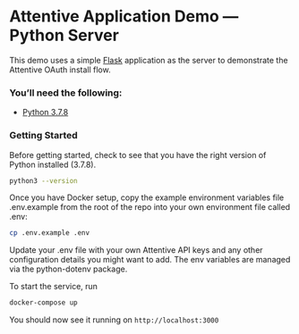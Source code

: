 # Attentive Application Demo — Python Server

This demo uses a simple [Flask](https://flask.palletsprojects.com/en/2.0.x/) application as the server to demonstrate the
Attentive OAuth install flow.


### You’ll need the following:

- [Python 3.7.8](https://www.python.org/downloads/release/python-378/)

### Getting Started

Before getting started, check to see that you have the right version of Python installed (3.7.8).
```bash
python3 --version
```



Once you have Docker setup, copy the example environment variables file .env.example from the root of the repo into your own environment file called .env:
```bash
cp .env.example .env
```

Update your .env file with your own Attentive  API keys and any other configuration details you might want to add. 
The env variables are managed via the python-dotenv package.

To start the service, run
```bash
docker-compose up
```
You should now see it running on `http://localhost:3000`

